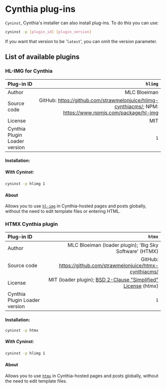 # Cynthia plug-ins
`Cyninst`, Cynthia's installer can also install plug-ins. To do this you can use:

```bash
cyninst -p [plugin_id] [plugin_version]
```
If you want that version to be '`latest`', you can omit the version parameter.

## List of available plugins

### HL-IMG for Cynthia

| Plug-in ID                    |                                                      `hlimg` |
| :---------------------------- | -----------------------------------------------------------: |
| Author                        |                                                 MLC Bloeiman |
| Source code                   | GitHub: <https://github.com/strawmelonjuice/hlimg-cynthiacms/>; NPM: <https://www.npmjs.com/package/hl-img> |
| License                       |                                                          MIT |
| Cynthia Plugin Loader version |                                                          `1` |

#### Installation: 

##### With Cyninst:

```bash
cyninst -p hlimg 1
```

#### About

Allows you to use [`hl-img`](https://www.npmjs.com/package/hl-img?activeTab=readme) in Cynthia-hosted pages and posts globally, without the need to edit template files or entering HTML.


### HTMX Cynthia plugin

| Plug-in ID                    |                                                      `htmx` |
| :---------------------------- | -----------------------------------------------------------: |
| Author                        |                                                 MLC Bloeiman (loader plugin); 'Big Sky Software' (HTMX)|
| Source code                   | GitHub: <https://github.com/strawmelonjuice/htmx-cynthiacms/> |
| License                       |                                                           MIT (loader plugin); [BSD 2-Clause "Simplified" License](https://github.com/bigskysoftware/htmx/blob/master/LICENSE) (htmx) |
| Cynthia Plugin Loader version |                                                          `1` |

#### Installation: 

```bash
cyninst -p htmx
```

##### With Cyninst:

```bash
cyninst -p hlimg 1
```

#### About

Allows you to use [`htmx`](https://htmx.org/) in Cynthia-hosted pages and posts globally, without the need to edit template files.
